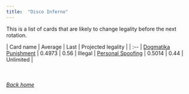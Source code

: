 ```yaml
---
title:  "Disco Inferno"
---
```


This is a list of cards that are likely to change legality before the next rotation.

| Card name | Average | Last | Projected legality |
| :-- |
[Dogmatika Punishment](https://db.ygoprodeck.com/card/?search=Dogmatika%20Punishment) | 0.4973 | 0.56 | Illegal |
[Personal Spoofing](https://db.ygoprodeck.com/card/?search=Personal%20Spoofing) | 0.5014 | 0.44 | Unlimited |

<br>

###### [Back home](index)